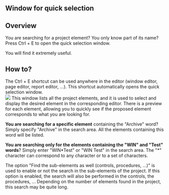 


## Window for quick selection
			



<a name="NOTE1"></a>
<a name="NOTE1_1"></a>


## Overview
<a name="overview_ELTTEXTE000075"></a>
You are searching for a project element? You only know part of its name? Press Ctrl + E to open the quick selection window.

You will find it extremely useful.

<a name="NOTE2"></a>
<a name="NOTE2_1"></a>


## How to?
<a name="how_ELTTEXTE000099"></a>
The Ctrl + E shortcut can be used anywhere in the editor (window editor, page editor, report editor, ...). This shortcut automatically opens the quick selection window.<br>![](https://doc.pcsoft.fr/en-US/images/image.awp?langid=3&name=Ctrl_E.gif)
This window lists all the project elements, and it is used to select and display the desired element in the corresponding editor. There is a preview for each element, allowing you to quickly see if the proposed element corresponds to what you are looking for.

**You are searching for a specific element** containing the "Archive" word? Simply specify "Archive" in the search area. All the elements containing this word will be listed.

**You are searching only for the elements containing the "WIN" and "Test" words**? Simply enter "WIN\*Test" or "WIN Test" in the search area. The "\*" character can correspond to any character or to a set of characters.

The option "Find the sub-elements as well (controls, procedures, ...)" is used to enable or not the search in the sub-elements of the project. If this option is enabled, the search will also be performed in the controls, the procedures, ... Depending on the number of elements found in the project, this search may be quite long.


